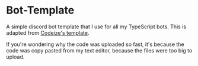 # Bot-Template
A simple discord bot template that I use for all my TypeScript bots. This is adapted from [Codeize's template](https://github.com/Codeize/template). 




If you're wondering why the code was uploaded so fast, it's because the code was copy pasted from my text editor, because the files were too big to upload.
